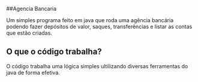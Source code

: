 ##Agencia Bancaria


Um simples programa feito em java que roda uma agência bancária podendo fazer depósitos de valor, saques, transferências e listar as contas que estão criadas.


## O que o código trabalha?


O código trabalha uma lógica simples ultilizando diversas ferramentas do java de forma efetiva.


